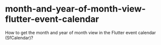 # month-and-year-of-month-view-flutter-event-calendar
 How to get the month and year of month view in the Flutter event calendar (SfCalendar)?
